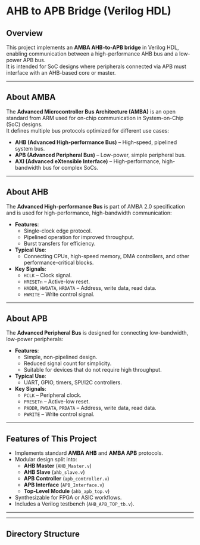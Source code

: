 # AHB to APB Bridge (Verilog HDL)

## Overview
This project implements an **AMBA AHB-to-APB bridge** in Verilog HDL, enabling communication between a high-performance AHB bus and a low-power APB bus.  
It is intended for SoC designs where peripherals connected via APB must interface with an AHB-based core or master.

---

## About AMBA
The **Advanced Microcontroller Bus Architecture (AMBA)** is an open standard from ARM used for on-chip communication in System-on-Chip (SoC) designs.  
It defines multiple bus protocols optimized for different use cases:
- **AHB (Advanced High-performance Bus)** – High-speed, pipelined system bus.
- **APB (Advanced Peripheral Bus)** – Low-power, simple peripheral bus.
- **AXI (Advanced eXtensible Interface)** – High-performance, high-bandwidth bus for complex SoCs.

---

## About AHB
The **Advanced High-performance Bus** is part of AMBA 2.0 specification and is used for high-performance, high-bandwidth communication:
- **Features**:
  - Single-clock edge protocol.
  - Pipelined operation for improved throughput.
  - Burst transfers for efficiency.
- **Typical Use**:
  - Connecting CPUs, high-speed memory, DMA controllers, and other performance-critical blocks.
- **Key Signals**:
  - `HCLK` – Clock signal.
  - `HRESETn` – Active-low reset.
  - `HADDR`, `HWDATA`, `HRDATA` – Address, write data, read data.
  - `HWRITE` – Write control signal.

---

## About APB
The **Advanced Peripheral Bus** is designed for connecting low-bandwidth, low-power peripherals:
- **Features**:
  - Simple, non-pipelined design.
  - Reduced signal count for simplicity.
  - Suitable for devices that do not require high throughput.
- **Typical Use**:
  - UART, GPIO, timers, SPI/I2C controllers.
- **Key Signals**:
  - `PCLK` – Peripheral clock.
  - `PRESETn` – Active-low reset.
  - `PADDR`, `PWDATA`, `PRDATA` – Address, write data, read data.
  - `PWRITE` – Write control signal.

---

## Features of This Project
- Implements standard **AMBA AHB** and **AMBA APB** protocols.
- Modular design split into:
  - **AHB Master** (`AHB_Master.v`)
  - **AHB Slave** (`ahb_slave.v`)
  - **APB Controller** (`apb_controller.v`)
  - **APB Interface** (`APB_Interface.v`)
  - **Top-Level Module** (`ahb_apb_top.v`)
- Synthesizable for FPGA or ASIC workflows.
- Includes a Verilog testbench (`AHB_APB_TOP_tb.v`).

---


---

## Directory Structure
